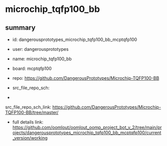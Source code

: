# microchip_tqfp100_bb
 
## summary 
* id: dangerousprototypes_microchip_tqfp100_bb_mcptqfp100
* user: dangerousprototypes
* name: microchip_tqfp100_bb
* board: mcptqfp100
* repo: https://github.com/DangerousPrototypes/Microchip-TQFP100-BB



* src_file_repo_sch: 
*
 src_file_repo_sch_link: https://github.com/DangerousPrototypes/Microchip-TQFP100-BB/tree/master/
* full details link: https://github.com/oomlout/oomlout_oomp_project_bot_v_2/tree/main/projects/dangerousprototypes_microchip_tqfp100_bb_mcptqfp100/current_version/working  






